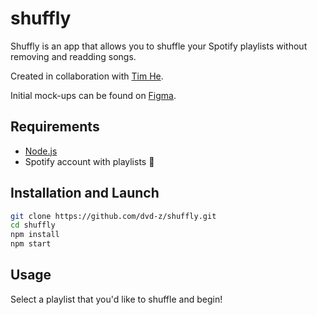 # shuffly

Shuffly is an app that allows you to shuffle your Spotify playlists without removing and readding songs.

Created in collaboration with [Tim He](https://github.com/timyhe).

Initial mock-ups can be found on [Figma](https://www.figma.com/file/e1wJbRxr0BGGZIuBbitUh1af/shuffly).

## Requirements

- [Node.js](https://nodejs.org/en/download/)
- Spotify account with playlists 🙂

## Installation and Launch

```bash
git clone https://github.com/dvd-z/shuffly.git
cd shuffly
npm install
npm start
```

## Usage

Select a playlist that you'd like to shuffle and begin!
